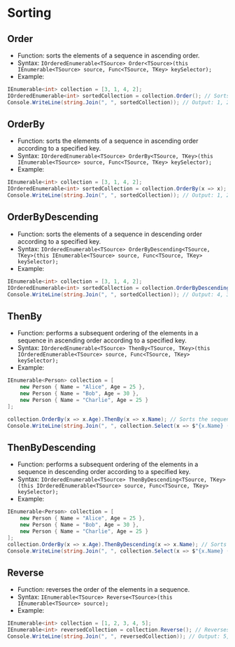 # Sorting

## Order

- Function: sorts the elements of a sequence in ascending order.
- Syntax: `IOrderedEnumerable<TSource> Order<TSource>(this IEnumerable<TSource> source, Func<TSource, TKey> keySelector);`
- Example:

```csharp
IEnumerable<int> collection = [3, 1, 4, 2];
IOrderedEnumerable<int> sortedCollection = collection.Order(); // Sorts the sequence in ascending order
Console.WriteLine(string.Join(", ", sortedCollection)); // Output: 1, 2, 3, 4
```

## OrderBy

- Function: sorts the elements of a sequence in ascending order according to a specified key.
- Syntax: `IOrderedEnumerable<TSource> OrderBy<TSource, TKey>(this IEnumerable<TSource> source, Func<TSource, TKey> keySelector);`
- Example:

```csharp
IEnumerable<int> collection = [3, 1, 4, 2];
IOrderedEnumerable<int> sortedCollection = collection.OrderBy(x => x); // Sorts the sequence in ascending order
Console.WriteLine(string.Join(", ", sortedCollection)); // Output: 1, 2, 3, 4
```

## OrderByDescending

- Function: sorts the elements of a sequence in descending order according to a specified key.
- Syntax: `IOrderedEnumerable<TSource> OrderByDescending<TSource, TKey>(this IEnumerable<TSource> source, Func<TSource, TKey> keySelector);`
- Example:

```csharp
IEnumerable<int> collection = [3, 1, 4, 2];
IOrderedEnumerable<int> sortedCollection = collection.OrderByDescending(x => x); // Sorts the sequence in descending order
Console.WriteLine(string.Join(", ", sortedCollection)); // Output: 4, 3, 2, 1
```

## ThenBy

- Function: performs a subsequent ordering of the elements in a sequence in ascending order according to a specified key.
- Syntax: `IOrderedEnumerable<TSource> ThenBy<TSource, TKey>(this IOrderedEnumerable<TSource> source, Func<TSource, TKey> keySelector);`
- Example:

```csharp
IEnumerable<Person> collection = [
    new Person { Name = "Alice", Age = 25 },
    new Person { Name = "Bob", Age = 30 },
    new Person { Name = "Charlie", Age = 25 }
];

collection.OrderBy(x => x.Age).ThenBy(x => x.Name); // Sorts the sequence first by Age, then by Name
Console.WriteLine(string.Join(", ", collection.Select(x => $"{x.Name} ({x.Age})"))); // Output: Alice (25), Charlie (25), Bob (30)
```

## ThenByDescending

- Function: performs a subsequent ordering of the elements in a sequence in descending order according to a specified key.
- Syntax: `IOrderedEnumerable<TSource> ThenByDescending<TSource, TKey>(this IOrderedEnumerable<TSource> source, Func<TSource, TKey> keySelector);`
- Example:

```csharp
IEnumerable<Person> collection = [
    new Person { Name = "Alice", Age = 25 },
    new Person { Name = "Bob", Age = 30 },
    new Person { Name = "Charlie", Age = 25 }
];
collection.OrderBy(x => x.Age).ThenByDescending(x => x.Name); // Sorts the sequence first by Age, then by Name in descending order
Console.WriteLine(string.Join(", ", collection.Select(x => $"{x.Name} ({x.Age})"))); // Output: Alice (25), Charlie (25), Bob (30)
```

## Reverse

- Function: reverses the order of the elements in a sequence.
- Syntax: `IEnumerable<TSource> Reverse<TSource>(this IEnumerable<TSource> source);`
- Example:

```csharp
IEnumerable<int> collection = [1, 2, 3, 4, 5];
IEnumerable<int> reversedCollection = collection.Reverse(); // Reverses the order of the elements in the sequence
Console.WriteLine(string.Join(", ", reversedCollection)); // Output: 5, 4, 3, 2, 1
```
